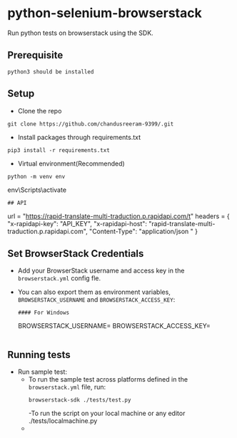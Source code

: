 # python-selenium-browserstack
Run python tests on browserstack using the SDK.

## Prerequisite
```
python3 should be installed
```

## Setup
* Clone the repo
```
git clone https://github.com/chandusreeram-9399/.git
``` 
* Install packages through requirements.txt
```
pip3 install -r requirements.txt
```
* Virtual environment(Recommended)
```
python -m venv env

```
env\Scripts\activate 

```
## API
```
url = "https://rapid-translate-multi-traduction.p.rapidapi.com/t"
headers = {
    "x-rapidapi-key": "API_KEY",
    "x-rapidapi-host": "rapid-translate-multi-traduction.p.rapidapi.com",
    "Content-Type": "application/json "
}

## Set BrowserStack Credentials
* Add your BrowserStack username and access key in the `browserstack.yml` config fle.
* You can also export them as environment variables, `BROWSERSTACK_USERNAME` and `BROWSERSTACK_ACCESS_KEY`:


    ```
  #### For Windows
    ```
    BROWSERSTACK_USERNAME=<browserstack-username>
    BROWSERSTACK_ACCESS_KEY=<browserstack-access-key>
    ```

## Running tests

* Run sample test:
  - To run the sample test across platforms defined in the `browserstack.yml` file, run:
    ```
    browserstack-sdk ./tests/test.py
    ``` 
    -To run the script on your local machine or any editor 
      ./tests/localmachine.py
  *
